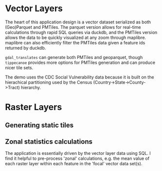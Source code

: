 ---
---


# Vector Layers

The heart of this application design is a vector dataset serialized as both (Geo)Parquet and PMTiles.
The parquet version allows for real-time calculations through rapid SQL queries via duckdb, 
and the PMTiles version allows the data to be quickly visualized at any zoom through maplibre.
maplibre can also efficiently filter the PMTiles data given a feature ids returned by duckdb.

`gdal_translates` can generate both PMTiles and geoparquet, though `tippecanoe` provides more
options for PMTiles generation and can produce nicer tile sets.

The demo uses the CDC Social Vulnerability data because it is built on the hierachical partitioning
used by the Census (Country->State->County->Tract) hierarchy.  

# Raster Layers

## Generating static tiles

## Zonal statistics calculations 

The application is essentially driven by the vector layer data using SQL. 
I find it helpful to pre-process 'zonal' calculations, e.g. the mean value of each raster layer
within each feature in the 'focal' vector data set(s).

